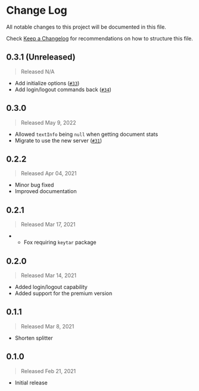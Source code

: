 # Change Log

All notable changes to this project will be documented in this file.

Check [Keep a Changelog](http://keepachangelog.com/) for recommendations on how to structure this file.


## 0.3.1 (Unreleased)
> Released N/A

* Add initialize options ([`#33`](../../pull/33))
* Add login/logout commands back ([`#34`](../../pull/34))

## 0.3.0
> Released May 9, 2022

* Allowed `textInfo` being `null` when getting document stats
* Migrate to use the new server ([`#31`](../../pull/31))

## 0.2.2
> Released Apr 04, 2021

* Minor bug fixed
* Improved documentation

## 0.2.1
> Released Mar 17, 2021

* * Fox requiring `keytar` package

## 0.2.0
> Released Mar 14, 2021

* Added login/logout capability
* Added support for the premium version

## 0.1.1
> Released Mar 8, 2021

* Shorten splitter

## 0.1.0
> Released Feb 21, 2021

* Initial release
